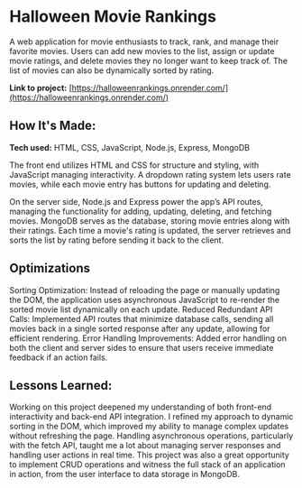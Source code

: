 # Halloween Movie Rankings
A web application for movie enthusiasts to track, rank, and manage their favorite movies. Users can add new movies to the list, assign or update movie ratings, and delete movies they no longer want to keep track of. The list of movies can also be dynamically sorted by rating.

**Link to project:** [https://halloweenrankings.onrender.com/](https://halloweenrankings.onrender.com/)

## How It's Made:

**Tech used:** HTML, CSS, JavaScript, Node.js, Express, MongoDB

The front end utilizes HTML and CSS for structure and styling, with JavaScript managing interactivity. A dropdown rating system lets users rate movies, while each movie entry has buttons for updating and deleting.

On the server side, Node.js and Express power the app’s API routes, managing the functionality for adding, updating, deleting, and fetching movies. MongoDB serves as the database, storing movie entries along with their ratings. Each time a movie's rating is updated, the server retrieves and sorts the list by rating before sending it back to the client.

## Optimizations
Sorting Optimization: Instead of reloading the page or manually updating the DOM, the application uses asynchronous JavaScript to re-render the sorted movie list dynamically on each update.
Reduced Redundant API Calls: Implemented API routes that minimize database calls, sending all movies back in a single sorted response after any update, allowing for efficient rendering.
Error Handling Improvements: Added error handling on both the client and server sides to ensure that users receive immediate feedback if an action fails.

## Lessons Learned:
Working on this project deepened my understanding of both front-end interactivity and back-end API integration. I refined my approach to dynamic sorting in the DOM, which improved my ability to manage complex updates without refreshing the page. Handling asynchronous operations, particularly with the fetch API, taught me a lot about managing server responses and handling user actions in real time. This project was also a great opportunity to implement CRUD operations and witness the full stack of an application in action, from the user interface to data storage in MongoDB.

